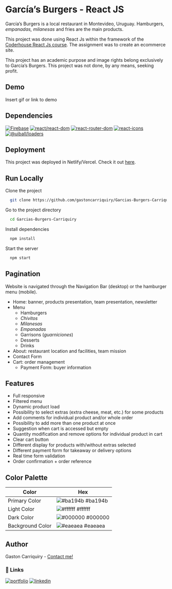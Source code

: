 # García’s Burgers - React JS

García’s Burgers is a local restaurant in Montevideo, Uruguay. Hamburgers, *empanadas, milanesas* and fries are the main products.

This project was done using React Js within the framework of the [Coderhouse React Js course](https://www.coderhouse.com.uy/online/reactjs). The assignment was to create an ecommerce site.

This project has an academic purpose and image rights belong exclusively to García’s Burgers. This project was not done, by any means, seeking profit.
## Demo

Insert gif or link to demo


## Dependencies

[![Firebase](https://img.shields.io/badge/firebase-%5E9.8.1-orange)](https://github.com/firebase/firebase-js-sdk)
[![react/react-dom](https://img.shields.io/badge/react/react--dom-%5E18.0.0-9cf)](https://es.reactjs.org/docs/react-dom.html)
[![react-router-dom](https://img.shields.io/badge/react--router--dom-%5E6.3.0-red)](https://v5.reactrouter.com/web/guides/)
[![react-icons](https://img.shields.io/badge/react--icons-%5E4.3.1-lightgrey)](https://react-icons.github.io/react-icons)
[![@uiball/loaders](https://img.shields.io/badge/%40uiball%2Floaders-%5E1.2.6-black)](https://uiball.com/loaders/)


## Deployment

This project was deployed in Netlify/Vercel. Check it out [here]().



## Run Locally

Clone the project

```bash
  git clone https://github.com/gastoncarriquiry/Garcias-Burgers-Carriquiry.git
```

Go to the project directory

```bash
  cd Garcias-Burgers-Carriquiry
```

Install dependencies

```bash
  npm install
```

Start the server

```bash
  npm start
```


## Pagination

Website is navigated through the Navigation Bar (desktop) or the hamburger menu (mobile).

* Home: banner, products presentation, team presentation, newsletter
* Menu
  - Hamburgers
  - *Chivitos*
  - *Milanesas*
  - *Empanadas*
  - Garrisons (*guarniciones*)
  - Desserts
  - Drinks
* About: restaurant location and facilities, team mission
* Contact Form
* Cart: order management
  - Payment Form: buyer information


## Features

- Full responsive
- Filtered menu
- Dynamic product load
- Possibility to select extras (extra cheese, meat, etc.) for some products
- Add comments for individual product and/or whole order
- Possibility to add more than one product at once
- Suggestion when cart is accessed but empty
- Quantity modification and remove options for individual product in cart
- Clear cart button
- Different display for products with/without extras selected
- Different payment form for takeaway or delivery options
- Real time form validation
- Order confirmation + order reference


## Color Palette

| Color             | Hex                                                                |
| ----------------- | ------------------------------------------------------------------ |
| Primary Color | ![#ba194b](https://via.placeholder.com/10/ba194b?text=+) #ba194b |
| Light Color | ![#ffffff](https://via.placeholder.com/10/ffffff?text=+) #ffffff |
| Dark Color | ![#000000](https://via.placeholder.com/10/000000?text=+) #000000 |
| Background Color | ![#eaeaea](https://via.placeholder.com/10/eaeaea?text=+) #eaeaea |


## Author
 Gaston Carriquiry - [Contact me!](mailto:gastoncarriquiry@gmail.com)


### 🔗 Links
[![portfolio](https://img.shields.io/badge/my_portfolio-000?style=for-the-badge&logo=&logoColor=white)](http://gastoncarriquiry.glitch.me/)
[![linkedin](https://img.shields.io/badge/linkedin-0A66C2?style=for-the-badge&logo=linkedin&logoColor=white)](https://www.linkedin.com/gastoncarriquiry)

